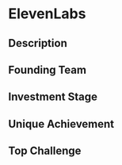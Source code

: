 # ElevenLabs
## Description
## Founding Team
## Investment Stage
## Unique Achievement
## Top Challenge
